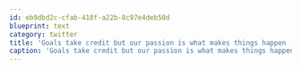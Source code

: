 ```yaml
---
id: eb9dbd2c-cfab-418f-a22b-8c97e4deb50d
blueprint: text
category: twitter
title: 'Goals take credit but our passion is what makes things happen - @zen_habits guest post: inoveryourhead.net/you-have-to-em…'
caption: 'Goals take credit but our passion is what makes things happen - <span class="username username_linked">@<a href="https://twitter.com/zen_habits" title="Leo Babauta">zen_habits</a></span> guest post: <a href="http://inoveryourhead.net/you-have-to-embrace-the-suck-an-interview-with-leo-babauta-of-zenhabits/" title="http://inoveryourhead.net/you-have-to-embrace-the-suck-an-interview-with-leo-babauta-of-zenhabits/" class="link link_untco">inoveryourhead.net/you-have-to-em…</a>'
---
```

